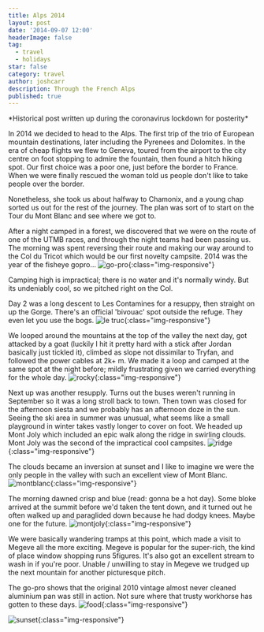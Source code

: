 ```yaml
---
title: Alps 2014
layout: post
date: '2014-09-07 12:00'
headerImage: false
tag:
  - travel
  - holidays
star: false
category: travel
author: joshcarr
description: Through the French Alps
published: true
---
```

<div markdown="1" class="contentCont" id="scroll">
*Historical post written up during the coronavirus lockdown for posterity*

In 2014 we decided to head to the Alps. The first trip of the trio of European mountain destinations, later including the Pyrenees and Dolomites. In the era of cheap flights we flew to Geneva, toured from the airport to the city centre on foot stopping to admire the fountain, then found a hitch hiking spot. Our first choice was a poor one, just before the border to France. When we were finally rescued the woman told us people don't like to take people over the border.

Nonetheless, she took us about halfway to Chamonix, and a young chap sorted us out for the rest of the journey. The plan was sort of to start on the Tour du Mont Blanc and see where we got to. 

After a night camped in a forest, we discovered that we were on the route of one of the UTMB races, and through the night teams had been passing us. The morning was spent reversing their route and making our way around to the Col du Tricot which would be our first novelty campsite. 2014 was the year of the fisheye gopro...
![go-pro](/assets/images/alps2014/gopro.jpg){:class="img-responsive"}


Camping high is impractical; there is no water and it's normally windy. But its undeniably cool, so we pitched right on the Col.

Day 2 was a long descent to Les Contamines for a resuppy, then straight on up the Gorge. There's an official 'bivouac' spot outside the refuge. They even let you use the bogs.
![le truc](/assets/images/alps2014/letruc.jpg){:class="img-responsive"}


We looped around the mountains at the top of the valley the next day, got attacked by a goat (luckily I hit it pretty hard with a stick after Jordan basically just tickled it), climbed as slope not dissimilar to Tryfan, and followed the power cables at 2k+ m. We made it a loop and camped at the same spot at the night before; mildly frustrating given we carried everything for the whole day.
![rocky](/assets/images/alps2014/rocky.jpg){:class="img-responsive"}


Next up was another resupply. Turns out the buses weren't running in September so it was a long stroll back to town. Then town was closed for the afternoon siesta and we probably has an afternoon doze in the sun. Seeing the ski area in summer was unusual, what seems like a small playground in winter takes vastly longer to cover on foot. We headed up Mont Joly which included an epic walk along the ridge in swirling clouds. Mont Joly was the second of the impractical cool campsites.
![ridge](/assets/images/alps2014/ridge.jpg){:class="img-responsive"}

The clouds became an inversion at sunset and I like to imagine we were the only people in the valley with such an excellent view of Mont Blanc.
![montblanc](/assets/images/alps2014/montblanc.jpg){:class="img-responsive"}

The morning dawned crisp and blue (read: gonna be a hot day). Some bloke arrived at the summit before we'd taken the tent down, and it turned out he often walked up and paraglided down because he had dodgy knees. Maybe one for the future.
![montjoly](/assets/images/alps2014/montjoly.jpg){:class="img-responsive"}

We were basically wandering tramps at this point, which made a visit to Megeve all the more exciting. Megeve is popular for the super-rich, the kind of place window shopping runs 5figures. It's also got an excellent stream to wash in if you're poor. Unable / unwilling to stay in Megeve we trudged up the next mountain for another picturesque pitch.  

The go-pro shows that the original 2010 vintage almost never cleaned aluminium pan was still in action. Not sure where that trusty workhorse has gotten to these days. 
![food](/assets/images/alps2014/food.jpg){:class="img-responsive"}

![sunset](/assets/images/alps2014/sunset.jpg){:class="img-responsive"}









</div>
